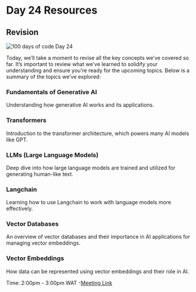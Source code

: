 # Day 24 Resources

## Revision

![100 days of code Day 24](https://github.com/GritinAI/100DaysofCodeGenerativeAI/blob/main/Images/Day24.jpg)

Today, we’ll take a moment to revise all the key concepts we’ve covered so far. It’s important to review what we've learned to solidify your understanding and ensure you're ready for the upcoming topics. Below is a summary of the topics we’ve explored:

### Fundamentals of Generative AI

Understanding how generative AI works and its applications.

### Transformers

Introduction to the transformer architecture, which powers many AI models like GPT.

### LLMs (Large Language Models)

Deep dive into how large language models are trained and utilized for generating human-like text.

### Langchain

Learning how to use Langchain to work with language models more effectively.

### Vector Databases

An overview of vector databases and their importance in AI applications for managing vector embeddings.

### Vector Embeddings

How data can be represented using vector embeddings and their role in AI.


Time: 2:00pm - 3:00pm WAT
-[Meeting Link](https://meet.google.com/ynf-ufwc-fpy)
